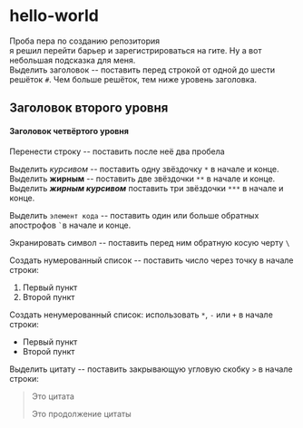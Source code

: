 # hello-world
Проба пера по созданию репозитория  
я решил перейти барьер и зарегистрироваться на гите.  Ну а вот небольшая подсказка для меня.  
Выделить заголовок -- поставить перед строкой от одной до шести решёток `#`. Чем больше решёток, тем ниже уровень заголовка.

## Заголовок второго уровня
#### Заголовок четвёртого уровня

Перенести строку -- поставить после неё два пробела `  `  

Выделить *курсивом* -- поставить одну звёздочку `*` в начале и конце.  
Выделить **жирным** -- поставить две звёздочки `**` в начале и конце.  
Выделить ***жирным курсивом*** поставить три звёздочки `***` в начале и конце.

Выделить `элемент кода` -- поставить один или больше обратных апострофов `` ` ``в начале и конце. 

Экранировать символ -- поставить перед ним обратную косую черту `\`

Создать нумерованный список -- поставить число через точку в начале строки:
1. Первый пункт
2. Второй пункт

Создать ненумерованный список: использовать `*`, `-` или `+` в начале строки:
* Первый пункт
* Второй пункт

Выделить цитату -- поставить закрывающую угловую скобку `>` в начале строки:
> Это цитата
>
> Это продолжение цитаты



